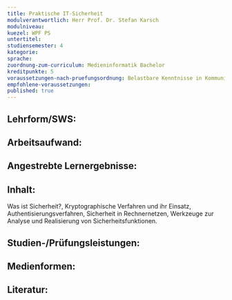 ```yaml
---
title: Praktische IT-Sicherheit
modulverantwortlich: Herr Prof. Dr. Stefan Karsch
modulniveau:
kuezel: WPF PS
untertitel:
studiensemester: 4
kategorie:
sprache: 
zuordnung-zum-curriculum: Medieninformatik Bachelor
kreditpunkte: 5
voraussetzungen-nach-pruefungsordnung: Belastbare Kenntnisse in Kommunikationstechnik  
empfohlene-voraussetzungen: 
published: true
---
```


## Lehrform/SWS:


## Arbeitsaufwand:

## Angestrebte Lernergebnisse:


## Inhalt:
Was ist Sicherheit?, Kryptographische Verfahren und ihr Einsatz, Authentisierungsverfahren, Sicherheit in Rechnernetzen, Werkzeuge zur Analyse und Realisierung von Sicherheitsfunktionen.

## Studien-/Prüfungsleistungen:


## Medienformen:


## Literatur:


